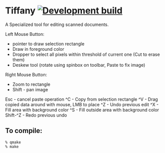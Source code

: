 # Tiffany [![Development build](https://github.com/crwolff/Tiffany/actions/workflows/build_all.yml/badge.svg)](https://github.com/crwolff/Tiffany/actions/workflows/build_all.yml)


A Specialized tool for editing scanned documents.

Left Mouse Button:
* pointer to draw selection rectangle
* Draw in foreground color
* Dropper to select all pixels within threshold of current one (Cut to erase them)
* Deskew tool (rotate using spinbox on toolbar, Paste to fix image)

Right Mouse Button:
* Zoom to rectangle
* Shift - pan image

Esc - cancel paste operation
^C - Copy from selection rectangle
^V - Drag copied data around with mouse, LMB to place
^Z - Undo previous edit
^X - Fill area with background color
^S - Fill outside area with background color
Shift-^Z - Redo previous undo

## To compile:
```
% qmake
% make
```
